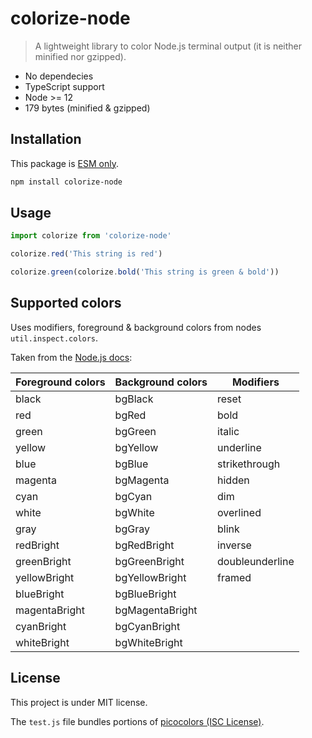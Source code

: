 # colorize-node

> A lightweight library to color Node.js terminal output (it is neither minified nor gzipped).

- No dependecies
- TypeScript support
- Node >= 12
- 179 bytes (minified & gzipped)

## Installation

This package is [ESM only](https://gist.github.com/sindresorhus/a39789f98801d908bbc7ff3ecc99d99c).

```sh
npm install colorize-node
```

## Usage

```js
import colorize from 'colorize-node'

colorize.red('This string is red')

colorize.green(colorize.bold('This string is green & bold'))
```

## Supported colors

Uses modifiers, foreground & background colors from nodes `util.inspect.colors`.

Taken from the [Node.js docs](https://nodejs.org/api/util.html#customizing-utilinspect-colors):

| Foreground colors | Background colors | Modifiers       |
| ----------------- | ----------------- | --------------- |
| black             | bgBlack           | reset           |
| red               | bgRed             | bold            |
| green             | bgGreen           | italic          |
| yellow            | bgYellow          | underline       |
| blue              | bgBlue            | strikethrough   |
| magenta           | bgMagenta         | hidden          |
| cyan              | bgCyan            | dim             |
| white             | bgWhite           | overlined       |
| gray              | bgGray            | blink           |
| redBright         | bgRedBright       | inverse         |
| greenBright       | bgGreenBright     | doubleunderline |
| yellowBright      | bgYellowBright    | framed          |
| blueBright        | bgBlueBright      |                 |
| magentaBright     | bgMagentaBright   |                 |
| cyanBright        | bgCyanBright      |                 |
| whiteBright       | bgWhiteBright     |                 |

## License

This project is under MIT license.

The `test.js` file bundles portions of [picocolors (ISC License)](https://github.com/alexeyraspopov/picocolors).
